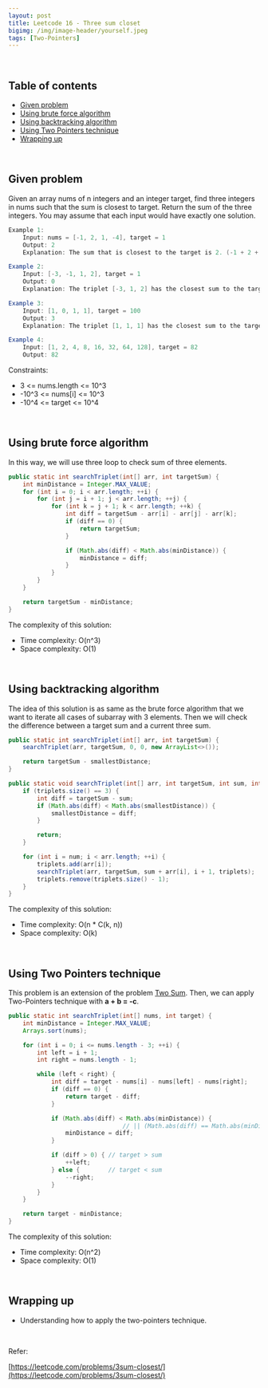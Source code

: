 ```yaml
---
layout: post
title: Leetcode 16 - Three sum closet
bigimg: /img/image-header/yourself.jpeg
tags: [Two-Pointers]
---
```




<br>

## Table of contents
- [Given problem](#given-problem)
- [Using brute force algorithm](#using-brute-force-algorithm)
- [Using backtracking algorithm](#using-backtracking-algorithm)
- [Using Two Pointers technique](#using-two-pointers-technique)
- [Wrapping up](#wrapping-up)


<br>

## Given problem

Given an array nums of n integers and an integer target, find three integers in nums such that the sum is closest to target. Return the sum of the three integers. You may assume that each input would have exactly one solution.

```java
Example 1:
    Input: nums = [-1, 2, 1, -4], target = 1
    Output: 2
    Explanation: The sum that is closest to the target is 2. (-1 + 2 + 1 = 2).

Example 2:
    Input: [-3, -1, 1, 2], target = 1
    Output: 0
    Explanation: The triplet [-3, 1, 2] has the closest sum to the target.

Example 3:
    Input: [1, 0, 1, 1], target = 100
    Output: 3
    Explanation: The triplet [1, 1, 1] has the closest sum to the target.

Example 4:
    Input: [1, 2, 4, 8, 16, 32, 64, 128], target = 82
    Output: 82
```

Constraints:
- 3 <= nums.length <= 10^3
- -10^3 <= nums[i] <= 10^3
- -10^4 <= target <= 10^4

<br>

## Using brute force algorithm

In this way, we will use three loop to check sum of three elements.

```java
public static int searchTriplet(int[] arr, int targetSum) {
    int minDistance = Integer.MAX_VALUE;
    for (int i = 0; i < arr.length; ++i) {
        for (int j = i + 1; j < arr.length; ++j) {
            for (int k = j + 1; k < arr.length; ++k) {
                int diff = targetSum - arr[i] - arr[j] - arr[k];
                if (diff == 0) {
                    return targetSum;
                }

                if (Math.abs(diff) < Math.abs(minDistance)) {
                    minDistance = diff;
                }
            }
        }
    }

    return targetSum - minDistance;
}
```

The complexity of this solution:
- Time complexity: O(n^3)
- Space complexity: O(1)


<br>

## Using backtracking algorithm

The idea of this solution is as same as the brute force algorithm that we want to iterate all cases of subarray with 3 elements. Then we will check the difference between a target sum and a current three sum.

```java
public static int searchTriplet(int[] arr, int targetSum) {
    searchTriplet(arr, targetSum, 0, 0, new ArrayList<>());

    return targetSum - smallestDistance;
}

public static void searchTriplet(int[] arr, int targetSum, int sum, int num, List<Integer> triplets) {
    if (triplets.size() == 3) {
        int diff = targetSum - sum;
        if (Math.abs(diff) < Math.abs(smallestDistance)) {
            smallestDistance = diff;
        }

        return;
    }

    for (int i = num; i < arr.length; ++i) {
        triplets.add(arr[i]);
        searchTriplet(arr, targetSum, sum + arr[i], i + 1, triplets);
        triplets.remove(triplets.size() - 1);
    }
}
```


The complexity of this solution:
- Time complexity: O(n * C(k, n))
- Space complexity: O(k)

<br>

## Using Two Pointers technique

This problem is an extension of the problem [Two Sum](). Then, we can apply Two-Pointers technique with **a + b = -c**.

```java
public static int searchTriplet(int[] nums, int target) {
    int minDistance = Integer.MAX_VALUE;
    Arrays.sort(nums);

    for (int i = 0; i <= nums.length - 3; ++i) {
        int left = i + 1;
        int right = nums.length - 1;

        while (left < right) {
            int diff = target - nums[i] - nums[left] - nums[right];
            if (diff == 0) {
                return target - diff;
            }

            if (Math.abs(diff) < Math.abs(minDistance)) {
                                // || (Math.abs(diff) == Math.abs(minDistance) && diff > minDistance)) {
                minDistance = diff;
            }

            if (diff > 0) { // target > sum
                ++left;
            } else {        // target < sum
                --right;
            }
        }
    }

    return target - minDistance;
}
```

The complexity of this solution:
- Time complexity: O(n^2)
- Space complexity: O(1)

<br>

## Wrapping up

- Understanding how to apply the two-pointers technique.


<br>

Refer:

[https://leetcode.com/problems/3sum-closest/](https://leetcode.com/problems/3sum-closest/)